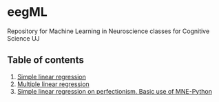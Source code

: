 # eegML
Repository for Machine Learning in Neuroscience classes for Cognitive Science UJ

## Table of contents
1. [Simple linear regression](https://github.com/abelowska/eegML/blob/main/Classes_02_linear_regression.ipynb)
2. [Multiple linear regression](https://github.com/abelowska/eegML/blob/main/Classes_02_multiple_variables_linear_regression.ipynb)
3. [Simple linear regression on perfectionism. Basic use of MNE-Python](https://github.com/abelowska/eegML/blob/main/Classes_03_simple_regression_on_perfectionism.ipynb)
